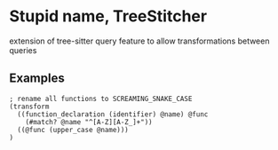 
# Stupid name, TreeStitcher

extension of tree-sitter query feature to allow transformations between queries

## Examples

```sexp
; rename all functions to SCREAMING_SNAKE_CASE
(transform
  ((function_declaration (identifier) @name) @func
    (#match? @name "^[A-Z][A-Z_]+"))
  ((@func (upper_case @name)))
)
```

